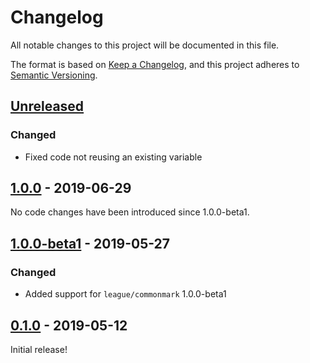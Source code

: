 # Changelog

All notable changes to this project will be documented in this file.

The format is based on [Keep a Changelog](https://keepachangelog.com/en/1.0.0/),
and this project adheres to [Semantic Versioning](https://semver.org/spec/v2.0.0.html).

## [Unreleased][unreleased]

### Changed

 - Fixed code not reusing an existing variable

## [1.0.0] - 2019-06-29

No code changes have been introduced since 1.0.0-beta1.

## [1.0.0-beta1] - 2019-05-27

### Changed

 - Added support for `league/commonmark` 1.0.0-beta1

## [0.1.0] - 2019-05-12

Initial release!

[unreleased]: https://github.com/thephpleague/commonmark-ext-task-list/compare/v1.0.0...HEAD
[1.0.0]: https://github.com/thephpleague/commonmark-ext-task-list/compare/v1.0.0-beta1...v1.0.0
[1.0.0-beta1]: https://github.com/thephpleague/commonmark-ext-task-list/compare/v0.1.0...v1.0.0-beta1
[0.1.0]: https://github.com/thephpleague/commonmark-ext-task-list/commits/v0.1.0
